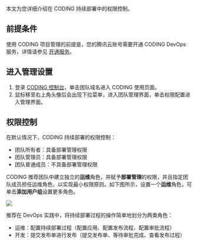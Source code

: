 本文为您详细介绍在 CODING 持续部署中的权限控制。

## 前提条件

使用 CODING 项目管理的前提是，您的腾讯云账号需要开通 CODING DevOps 服务，详情请参见 [开通服务](https://cloud.tencent.com/document/product/1159/44859)。 

## 进入管理设置

1. 登录 [CODING 控制台](https://console.cloud.tencent.com/coding)，单击团队域名进入 CODING 使用页面。
2. 鼠标移至右上角头像后会出现下拉菜单，进入团队管理界面，单击权限配置进入管理界面。

## 权限控制

在默认情况下，CODING 持续部署的权限控制：

- 团队所有者：具备部署管理权限
- 团队管理员：具备部署管理权限
- 团队普通成员：不具备部署管理权限

CODING 推荐团队中建立独立的**运维**角色，并赋予**部署管理**的权限，并且指定团队成员担任运维角色，以实现最小权限原则。如下图所示，设置一个**运维**角色，可单击**添加用户组**设置更多角色。

![](https://help-assets.codehub.cn/enterprise/20220308143208.png)

推荐在 DevOps 实践中，将持续部署过程的操作简单地划分为两类角色：

- 运维：配置持续部署过程（配置应用、配置发布流程、配置审批流程）
- 开发：提交发布单进行发布（提交发布单、等待审批完成、查看发布过程）

